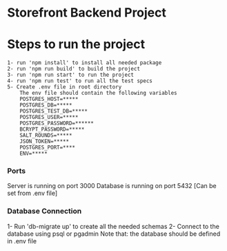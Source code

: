 # Storefront Backend Project
# Steps to run the project

    1- run 'npm install' to install all needed package
    2- run 'npm run build' to build the project
    3- run 'npm run start' to run the project
    4- run 'npm run test' to run all the test specs
    5- Create .env file in root directory
        The env file should contain the following variables
        POSTGRES_HOST=*****
        POSTGRES_DB=*****
        POSTGRES_TEST_DB=*****
        POSTGRES_USER=*****
        POSTGRES_PASSWORD=******
        BCRYPT_PASSWORD=*****
        SALT_ROUNDS=*****
        JSON_TOKEN=*****
        POSTGRES_PORT=****
        ENV=*****

### Ports

Server is running on port 3000
Database is running on port 5432 [Can be set from .env file]

### Database Connection

1- Run 'db-migrate up' to create all the needed schemas 
2- Connect to the database using psql or pgadmin
    Note that: the database should be defined in .env file